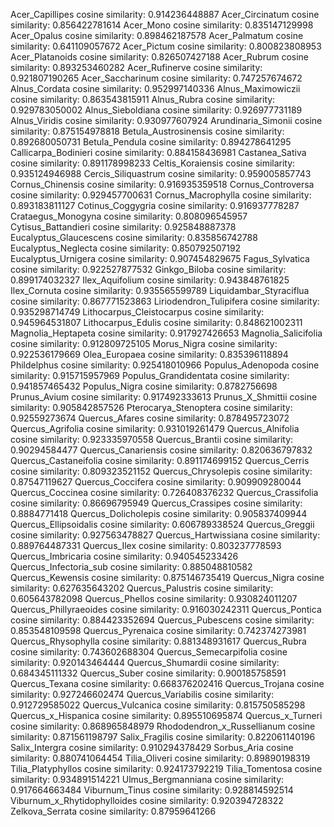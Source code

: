 Acer_Capillipes     		cosine similarity:  0.914236448887
Acer_Circinatum     		cosine similarity:  0.856422781614
Acer_Mono           		cosine similarity:  0.835147129998
Acer_Opalus         		cosine similarity:  0.898462187578
Acer_Palmatum       		cosine similarity:  0.641109057672
Acer_Pictum         		cosine similarity:  0.800823808953
Acer_Platanoids     		cosine similarity:  0.826507427188
Acer_Rubrum         		cosine similarity:  0.893253460282
Acer_Rufinerve      		cosine similarity:  0.921807190265
Acer_Saccharinum    		cosine similarity:  0.747257674672
Alnus_Cordata       		cosine similarity:  0.952997140336
Alnus_Maximowiczii 		cosine similarity:  0.863543815911
Alnus_Rubra 	    		cosine similarity:  0.929783050002
Alnus_Sieboldiana   		cosine similarity:  0.926977731189
Alnus_Viridis 	   		cosine similarity:  0.930977607924
Arundinaria_Simonii  		cosine similarity:  0.875154978818
Betula_Austrosinensis 		cosine similarity:  0.892680050731
Betula_Pendula  		cosine similarity:  0.894278641295
Callicarpa_Bodinieri  		cosine similarity:  0.884158436981
Castanea_Sativa  		cosine similarity:  0.891178998233
Celtis_Koraiensis  		cosine similarity:  0.935124946988
Cercis_Siliquastrum  		cosine similarity:  0.959005857743
Cornus_Chinensis  		cosine similarity:  0.916935359518
Cornus_Controversa  		cosine similarity:  0.929457700631
Cornus_Macrophylla  		cosine similarity:  0.893183811127
Cotinus_Coggygria  		cosine similarity:  0.916937778287
Crataegus_Monogyna  		cosine similarity:  0.808096545957
Cytisus_Battandieri  		cosine similarity:  0.925848887378
Eucalyptus_Glaucescens  	cosine similarity:  0.835856742788
Eucalyptus_Neglecta  		cosine similarity:  0.850792507192
Eucalyptus_Urnigera  		cosine similarity:  0.907454829675
Fagus_Sylvatica  		cosine similarity:  0.922527877532
Ginkgo_Biloba  			cosine similarity:  0.899174032327
Ilex_Aquifolium  		cosine similarity:  0.943848761825
Ilex_Cornuta  			cosine similarity:  0.935565599789
Liquidambar_Styraciflua  	cosine similarity:  0.867771523863
Liriodendron_Tulipifera  	cosine similarity:  0.935298714749
Lithocarpus_Cleistocarpus  	cosine similarity:  0.945964531807
Lithocarpus_Edulis  		cosine similarity:  0.848621002311
Magnolia_Heptapeta  		cosine similarity:  0.917927426653
Magnolia_Salicifolia  		cosine similarity:  0.912809725105
Morus_Nigra  			cosine similarity:  0.922536179669
Olea_Europaea  			cosine similarity:  0.835396118894
Phildelphus 			cosine similarity:  0.925418010966
Populus_Adenopoda  		cosine similarity:  0.915715957969
Populus_Grandidentata  		cosine similarity:  0.941857465432
Populus_Nigra  			cosine similarity:  0.8782756698
Prunus_Avium  			cosine similarity:  0.917492333613
Prunus_X_Shmittii  		cosine similarity:  0.905842857526
Pterocarya_Stenoptera  		cosine similarity:  0.92559273674
Quercus_Afares  		cosine similarity:  0.878495723072
Quercus_Agrifolia  		cosine similarity:  0.931019261479
Quercus_Alnifolia  		cosine similarity:  0.923335970558
Quercus_Brantii  		cosine similarity:  0.90294584477
Quercus_Canariensis  		cosine similarity:  0.820636797832
Quercus_Castaneifolia  		cosine similarity:  0.891174699152
Quercus_Cerris  		cosine similarity:  0.809323521152
Quercus_Chrysolepis  		cosine similarity:  0.87547119627
Quercus_Coccifera  		cosine similarity:  0.909909280044
Quercus_Coccinea  		cosine similarity:  0.726408376232
Quercus_Crassifolia  		cosine similarity:  0.86696795949
Quercus_Crassipes  		cosine similarity:  0.8884771418
Quercus_Dolicholepis  		cosine similarity:  0.905837409944
Quercus_Ellipsoidalis  		cosine similarity:  0.606789338524
Quercus_Greggii  		cosine similarity:  0.927563478827
Quercus_Hartwissiana  		cosine similarity:  0.889764487331
Quercus_Ilex  			cosine similarity:  0.803237778593
Quercus_Imbricaria  		cosine similarity:  0.940545233426
Quercus_Infectoria_sub  	cosine similarity:  0.885048810582
Quercus_Kewensis  		cosine similarity:  0.875146735419
Quercus_Nigra  			cosine similarity:  0.627635643202
Quercus_Palustris  		cosine similarity:  0.605643782098
Quercus_Phellos  		cosine similarity:  0.930824011207
Quercus_Phillyraeoides  	cosine similarity:  0.916030242311
Quercus_Pontica  		cosine similarity:  0.884423352694
Quercus_Pubescens  		cosine similarity:  0.853548109598
Quercus_Pyrenaica  		cosine similarity:  0.742374273981
Quercus_Rhysophylla  		cosine similarity:  0.881348931617
Quercus_Rubra  			cosine similarity:  0.743602688304
Quercus_Semecarpifolia  	cosine similarity:  0.920143464444
Quercus_Shumardii  		cosine similarity:  0.684345111332
Quercus_Suber  			cosine similarity:  0.900185758591
Quercus_Texana  		cosine similarity:  0.668376202416
Quercus_Trojana  		cosine similarity:  0.927246602474
Quercus_Variabilis  		cosine similarity:  0.912729585022
Quercus_Vulcanica  		cosine similarity:  0.815750585298
Quercus_x_Hispanica  		cosine similarity:  0.895510695874
Quercus_x_Turneri  		cosine similarity:  0.868965848979
Rhododendron_x_Russellianum  	cosine similarity:  0.871561198797
Salix_Fragilis  		cosine similarity:  0.822061140196
Salix_Intergra  		cosine similarity:  0.910294378429
Sorbus_Aria  			cosine similarity:  0.880741064454
Tilia_Oliveri  			cosine similarity:  0.89890198319
Tilia_Platyphyllos  		cosine similarity:  0.924173792219
Tilia_Tomentosa  		cosine similarity:  0.934891514221
Ulmus_Bergmanniana  		cosine similarity:  0.917664663484
Viburnum_Tinus  		cosine similarity:  0.928814592514
Viburnum_x_Rhytidophylloides  	cosine similarity:  0.920394728322
Zelkova_Serrata  		cosine similarity:  0.87959641266

